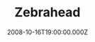---
title: "Zebrahead"
venue: "The Wedgewood Rooms"
date: 2008-10-16T19:00:00.000Z
permalink: /almanac/live/2008-10-16-zebreahead/index.html
poster: https://cdn.rknight.me/almanac/live/zebrahead.jpg
lat: 50.7867161
long: -1.0786531
support:
    - Templeton Pek
    - Kids Can't Fly
---